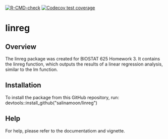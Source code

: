 <!-- badges: start -->
  [![R-CMD-check](https://github.com/salinamoon/linreg/actions/workflows/R-CMD-check.yaml/badge.svg)](https://github.com/salinamoon/linreg/actions/workflows/R-CMD-check.yaml)
  [![Codecov test coverage](https://codecov.io/gh/salinamoon/linreg/branch/main/graph/badge.svg)](https://app.codecov.io/gh/salinamoon/linreg?branch=main)
  <!-- badges: end -->
  
linreg
=======

Overview
-----------

The linreg package was created for BIOSTAT 625 Homework 3. 
It contains the linreg function, which outputs the results of a linear regression analysis, similar to the lm function.

Installation
-----------

To install the package from this GitHub repository, run:
devtools::install_github("salinamoon/linreg")

Help
-----------

For help, please refer to the documentatiom and vignette. 
